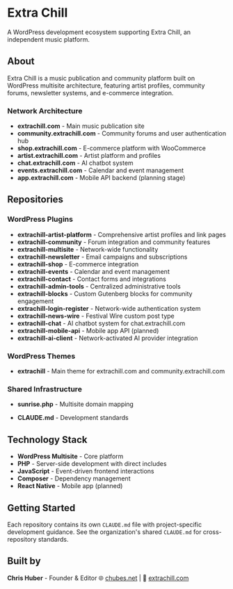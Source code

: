 # Extra Chill

A WordPress development ecosystem supporting Extra Chill, an independent music platform. 

## About

Extra Chill is a music publication and community platform built on WordPress multisite architecture, featuring artist profiles, community forums, newsletter systems, and e-commerce integration.

### Network Architecture

- **extrachill.com** - Main music publication site
- **community.extrachill.com** - Community forums and user authentication hub
- **shop.extrachill.com** - E-commerce platform with WooCommerce
- **artist.extrachill.com** - Artist platform and profiles
- **chat.extrachill.com** - AI chatbot system
- **events.extrachill.com** - Calendar and event management
- **app.extrachill.com** - Mobile API backend (planning stage)

## Repositories

### WordPress Plugins
- **extrachill-artist-platform** - Comprehensive artist profiles and link pages
- **extrachill-community** - Forum integration and community features
- **extrachill-multisite** - Network-wide functionality
- **extrachill-newsletter** - Email campaigns and subscriptions
- **extrachill-shop** - E-commerce integration
- **extrachill-events** - Calendar and event management
- **extrachill-contact** - Contact forms and integrations
- **extrachill-admin-tools** - Centralized administrative tools
- **extrachill-blocks** - Custom Gutenberg blocks for community engagement
- **extrachill-login-register** - Network-wide authentication system
- **extrachill-news-wire** - Festival Wire custom post type
- **extrachill-chat** - AI chatbot system for chat.extrachill.com
- **extrachill-mobile-api** - Mobile app API (planned)
- **extrachill-ai-client** - Network-activated AI provider integration

### WordPress Themes
- **extrachill** - Main theme for extrachill.com and community.extrachill.com

### Shared Infrastructure
- **sunrise.php** - Multisite domain mapping

- **CLAUDE.md** - Development standards

## Technology Stack

- **WordPress Multisite** - Core platform
- **PHP** - Server-side development with direct includes
- **JavaScript** - Event-driven frontend interactions
- **Composer** - Dependency management
- **React Native** - Mobile app (planned)

## Getting Started

Each repository contains its own `CLAUDE.md` file with project-specific development guidance. See the organization's shared `CLAUDE.md` for cross-repository standards.

## Built by

**Chris Huber** - Founder & Editor
🌐 [chubes.net](https://chubes.net) | 🎵 [extrachill.com](https://extrachill.com)
